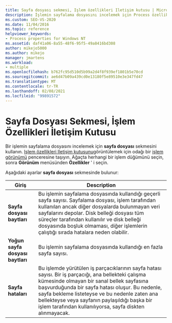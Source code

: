 ```yaml
---
title: Sayfa dosyası sekmesi, Işlem özellikleri Iletişim kutusu | Microsoft Docs
description: İşlemin sayfalama dosyasını incelemek için Process özelliklerinin sayfa dosyası sekmesini kullanın. Bu makalede kullanılabilir ayarlar açıklanmaktadır.
ms.custom: SEO-VS-2020
ms.date: 11/04/2016
ms.topic: reference
helpviewer_keywords:
- Process properties for Windows NT
ms.assetid: daf41a06-8a55-48f6-95f5-49a8416bd308
author: mikejo5000
ms.author: mikejo
manager: jmartens
ms.workload:
- multiple
ms.openlocfilehash: b762fc95d510d5b99a2d4f8f939ef1801b5e70cd
ms.sourcegitcommit: ae6d47b09a439cd0e13180f5e89510e3e347fd47
ms.translationtype: MT
ms.contentlocale: tr-TR
ms.lasthandoff: 02/08/2021
ms.locfileid: "99891572"
---
```

# <a name="page-file-tab-process-properties-dialog-box"></a>Sayfa Dosyası Sekmesi, İşlem Özellikleri İletişim Kutusu
Bir işlemin sayfalama dosyasını incelemek için **sayfa dosyası** sekmesini kullanın. [Işlem özellikleri Iletişim kutusunu](../debugger/process-properties-dialog-box.md)görüntülemek için odağı bir [işlem görünümü](../debugger/processes-view.md) penceresine taşıyın. Ağaçta herhangi bir işlem düğümünü seçin, sonra **Görünüm** menüsünden **Özellikler** ' i seçin.

 Aşağıdaki ayarlar **sayfa dosyası** sekmesinde bulunur:

|Giriş|Description|
|-----------|-----------------|
|**Sayfa dosyası baytları**|Bu işlemin sayfalama dosyasında kullandığı geçerli sayfa sayısı. Sayfalama dosyası, işlem tarafından kullanılan ancak diğer dosyalarda bulunmayan veri sayfalarını depolar. Disk belleği dosyası tüm süreçler tarafından kullanılır ve disk belleği dosyasında boşluk olmaması, diğer işlemlerin çalıştığı sırada hatalara neden olabilir.|
|**Yoğun sayfa dosyası baytları**|Bu işlemin sayfalama dosyasında kullandığı en fazla sayfa sayısı.|
|**Sayfa hataları**|Bu işlemde yürütülen iş parçacıklarının sayfa hatası sayısı. Bir iş parçacığı, ana bellekteki çalışma kümesinde olmayan bir sanal bellek sayfasına başvurduğunda bir sayfa hatası oluşur. Bu nedenle, sayfa bekleme listeteyse ve bu nedenle zaten ana bellekteyse veya sayfanın paylaşıldığı başka bir işlem tarafından kullanılıyorsa, sayfa diskten alınmayacak.|